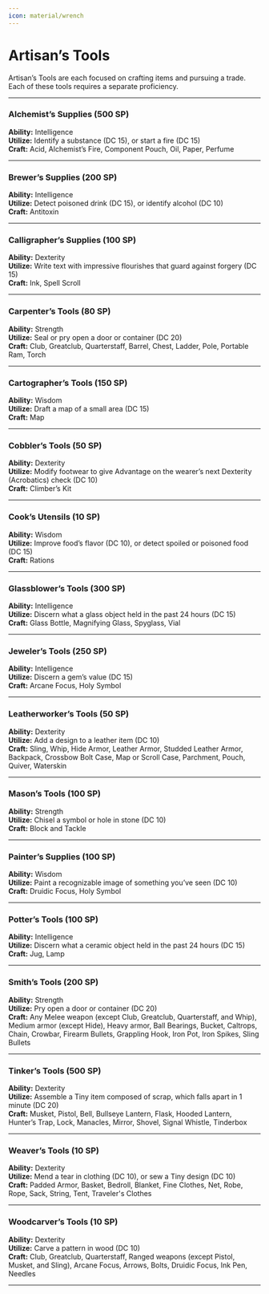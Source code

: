 ```yaml
---
icon: material/wrench
---
```


# Artisan’s Tools

Artisan’s Tools are each focused on crafting items and pursuing a trade. Each of these tools requires a separate proficiency.

---

### Alchemist’s Supplies (500 SP)

**Ability:** Intelligence  
**Utilize:** Identify a substance (DC 15), or start a fire (DC 15)  
**Craft:** Acid, Alchemist’s Fire, Component Pouch, Oil, Paper, Perfume

---

### Brewer’s Supplies (200 SP)

**Ability:** Intelligence  
**Utilize:** Detect poisoned drink (DC 15), or identify alcohol (DC 10)  
**Craft:** Antitoxin

---

### Calligrapher’s Supplies (100 SP)

**Ability:** Dexterity  
**Utilize:** Write text with impressive flourishes that guard against forgery (DC 15)  
**Craft:** Ink, Spell Scroll

---

### Carpenter’s Tools (80 SP)

**Ability:** Strength  
**Utilize:** Seal or pry open a door or container (DC 20)  
**Craft:** Club, Greatclub, Quarterstaff, Barrel, Chest, Ladder, Pole, Portable Ram, Torch

---

### Cartographer’s Tools (150 SP)

**Ability:** Wisdom  
**Utilize:** Draft a map of a small area (DC 15)  
**Craft:** Map

---

### Cobbler’s Tools (50 SP)

**Ability:** Dexterity  
**Utilize:** Modify footwear to give Advantage on the wearer’s next Dexterity (Acrobatics) check (DC 10)  
**Craft:** Climber’s Kit

---

### Cook’s Utensils (10 SP)

**Ability:** Wisdom  
**Utilize:** Improve food’s flavor (DC 10), or detect spoiled or poisoned food (DC 15)  
**Craft:** Rations

---

### Glassblower’s Tools (300 SP)

**Ability:** Intelligence  
**Utilize:** Discern what a glass object held in the past 24 hours (DC 15)  
**Craft:** Glass Bottle, Magnifying Glass, Spyglass, Vial

---

### Jeweler’s Tools (250 SP)

**Ability:** Intelligence  
**Utilize:** Discern a gem’s value (DC 15)  
**Craft:** Arcane Focus, Holy Symbol

---

### Leatherworker’s Tools (50 SP)

**Ability:** Dexterity  
**Utilize:** Add a design to a leather item (DC 10)  
**Craft:** Sling, Whip, Hide Armor, Leather Armor, Studded Leather Armor, Backpack, Crossbow Bolt Case, Map or Scroll Case, Parchment, Pouch, Quiver, Waterskin

---

### Mason’s Tools (100 SP)

**Ability:** Strength  
**Utilize:** Chisel a symbol or hole in stone (DC 10)  
**Craft:** Block and Tackle

---

### Painter’s Supplies (100 SP)

**Ability:** Wisdom  
**Utilize:** Paint a recognizable image of something you’ve seen (DC 10)  
**Craft:** Druidic Focus, Holy Symbol

---

### Potter’s Tools (100 SP)

**Ability:** Intelligence  
**Utilize:** Discern what a ceramic object held in the past 24 hours (DC 15)  
**Craft:** Jug, Lamp

---

### Smith’s Tools (200 SP)

**Ability:** Strength  
**Utilize:** Pry open a door or container (DC 20)  
**Craft:** Any Melee weapon (except Club, Greatclub, Quarterstaff, and Whip), Medium armor (except Hide), Heavy armor, Ball Bearings, Bucket, Caltrops, Chain, Crowbar, Firearm Bullets, Grappling Hook, Iron Pot, Iron Spikes, Sling Bullets

---

### Tinker’s Tools (500 SP)

**Ability:** Dexterity  
**Utilize:** Assemble a Tiny item composed of scrap, which falls apart in 1 minute (DC 20)  
**Craft:** Musket, Pistol, Bell, Bullseye Lantern, Flask, Hooded Lantern, Hunter’s Trap, Lock, Manacles, Mirror, Shovel, Signal Whistle, Tinderbox

---

### Weaver’s Tools (10 SP)

**Ability:** Dexterity  
**Utilize:** Mend a tear in clothing (DC 10), or sew a Tiny design (DC 10)  
**Craft:** Padded Armor, Basket, Bedroll, Blanket, Fine Clothes, Net, Robe, Rope, Sack, String, Tent, Traveler's Clothes

---

### Woodcarver’s Tools (10 SP)

**Ability:** Dexterity  
**Utilize:** Carve a pattern in wood (DC 10)  
**Craft:** Club, Greatclub, Quarterstaff, Ranged weapons (except Pistol, Musket, and Sling), Arcane Focus, Arrows, Bolts, Druidic Focus, Ink Pen, Needles

---